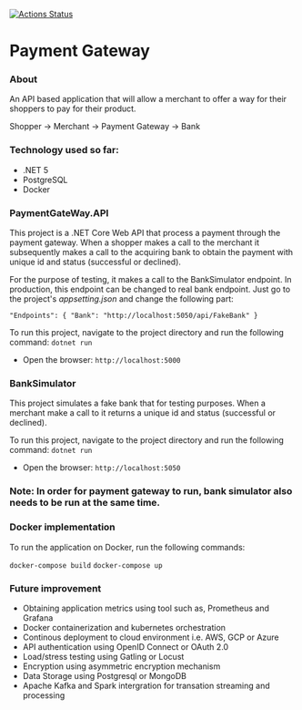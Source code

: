 [![Actions Status](https://github.com/mahfuzali/payment-gateway/workflows/.NET%20Core/badge.svg)](https://github.com/mahfuzali/payment-gateway/actions)

# Payment Gateway

### About 
An API based application that will allow a merchant to offer a way for their shoppers to pay for their product.

Shopper -> Merchant -> Payment Gateway -> Bank

### Technology used so far:
- .NET 5
- PostgreSQL 
- Docker

### PaymentGateWay.API
This project is a .NET Core Web API that process a payment through the payment gateway. When a shopper makes a call to the merchant it subsequently makes a call to the acquiring bank to obtain the payment with unique id and status (successful or declined).

For the purpose of testing, it makes a call to the BankSimulator endpoint. In production, this endpoint can be changed to real bank endpoint. Just go to the project's *appsetting.json* and change the following part:
  
  `"Endpoints": {
    "Bank": "http://localhost:5050/api/FakeBank"
  }`

To run this project, navigate to the project directory and run the following command:
```dotnet run```
* Open the browser: ```http://localhost:5000```

### BankSimulator
This project simulates a fake bank that for testing purposes. When a merchant make a call to it returns a unique id and status (successful or declined).

To run this project, navigate to the project directory and run the following command:
```dotnet run```
* Open the browser: ```http://localhost:5050```


### Note: In order for payment gateway to run, bank simulator also needs to be run at the same time.

### Docker implementation
To run the application on Docker, run the following commands:

```docker-compose build```
```docker-compose up```

### Future improvement
* Obtaining application metrics using tool such as, Prometheus and Grafana
* Docker containerization and kubernetes orchestration
* Continous deployment to cloud environment i.e. AWS, GCP or Azure
* API authentication using OpenID Connect or OAuth 2.0 
* Load/stress testing using Gatling or Locust
* Encryption using asymmetric encryption mechanism
* Data Storage using Postgresql or MongoDB
* Apache Kafka and Spark intergration for transation streaming and processing
